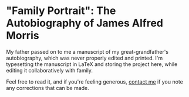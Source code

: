 "Family Portrait": The Autobiography of James Alfred Morris
==============

My father passed on to me a manuscript of my great-grandfather's autobiography, which was never properly edited and printed. I'm typesetting the manuscript in LaTeX and storing the project here, while editing it collaboratively with family. 

Feel free to read it, and if you're feeling generous, [contact me](mailto:morrisbrettm@gmail.com) if you note any corrections that can be made.
